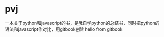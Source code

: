 pvj
===

一本关于python和javascript的书，是我自学python的总结书，同时把python的语法和javascript作对比，用gitbook创建
hello from gitbook
